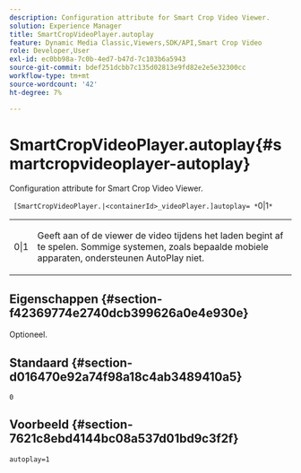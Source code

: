 ```yaml
---
description: Configuration attribute for Smart Crop Video Viewer.
solution: Experience Manager
title: SmartCropVideoPlayer.autoplay
feature: Dynamic Media Classic,Viewers,SDK/API,Smart Crop Video
role: Developer,User
exl-id: ec0bb98a-7c0b-4ed7-b47d-7c103b6a5943
source-git-commit: bdef251dcbb7c135d02813e9fd82e2e5e32300cc
workflow-type: tm+mt
source-wordcount: '42'
ht-degree: 7%

---
```


# SmartCropVideoPlayer.autoplay{#smartcropvideoplayer-autoplay}

Configuration attribute for Smart Crop Video Viewer.

` [SmartCropVideoPlayer.|<containerId>_videoPlayer.]autoplay= *`0|1`*`

<table id="table_C616483932C2482CA9794DDD7313FD7C"> 
 <tbody> 
  <tr> 
   <td colname="col1"> <p> <span class="codeph"> <span class="varname"> 0|1</span> </span> </p> </td> 
   <td colname="col2"> <p> Geeft aan of de viewer de video tijdens het laden begint af te spelen. Sommige systemen, zoals bepaalde mobiele apparaten, ondersteunen AutoPlay niet. </p> </td> 
  </tr> 
 </tbody> 
</table>

## Eigenschappen {#section-f42369774e2740dcb399626a0e4e930e}

Optioneel.

## Standaard {#section-d016470e92a74f98a18c4ab3489410a5}

`0`

## Voorbeeld {#section-7621c8ebd4144bc08a537d01bd9c3f2f}

```
autoplay=1
```

